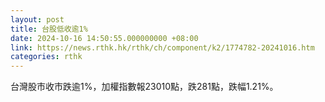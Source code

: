 ```yaml
---
layout: post
title: 台股低收逾1%
date: 2024-10-16 14:50:55.000000000 +08:00
link: https://news.rthk.hk/rthk/ch/component/k2/1774782-20241016.htm
categories: rthk
---
```


台灣股市收市跌逾1%，加權指數報23010點，跌281點，跌幅1.21%。
